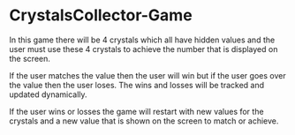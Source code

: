 # CrystalsCollector-Game

In this game there will be 4 crystals which all have hidden values and the user must use these 4 crystals to achieve the number that is displayed on the screen.

If the user matches the value then the user will win but if the user goes over the value then the user loses. The wins and losses will be tracked and updated dynamically.

If the user wins or losses the game will restart with new values for the crystals and a new value that is shown on the screen to match or achieve.
